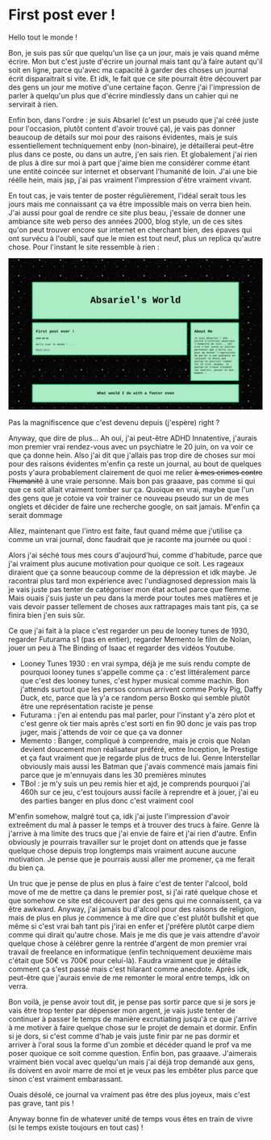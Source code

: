 # First post ever !

Hello tout le monde !

Bon, je suis pas sûr que quelqu'un lise ça un jour, mais je vais quand même écrire. Mon but c'est juste d'écrire un journal mais tant qu'à faire autant qu'il soit en ligne, parce qu'avec ma capacité à garder des choses un journal écrit disparaitrait si vite. Et idk, le fait que ce site pourrait être découvert par des gens un jour me motive d'une certaine façon. Genre j'ai l'impression de parler à quelqu'un plus que d'écrire mindlessly dans un cahier qui ne servirait à rien.

Enfin bon, dans l'ordre : je suis Absariel (c'est un pseudo que j'ai créé juste pour l'occasion, plutôt content d'avoir trouvé ça), je vais pas donner beaucoup de détails sur moi pour des raisons évidentes, mais je suis essentiellement techniquement enby (non-binaire), je détaillerai peut-être plus dans ce poste, ou dans un autre, j'en sais rien. Et globalement j'ai rien de plus à dire sur moi à part que j'aime bien me considérer comme étant une entité coincée sur internet et observant l'humanité de loin. J'ai une bie réélle hein, mais jsp, j'ai pas vraiment l'impression d'être vraiment vivant.

En tout cas, je vais tenter de poster régulièrement, l'idéal serait tous les jours mais me connaissant ça va être impossible mais on verra bien hein. J'ai aussi pour goal de rendre ce site plus beau, j'essaie de donner une ambiance site web perso des années 2000, blog style, un de ces sites qu'on peut trouver encore sur internet en cherchant bien, des épaves qui ont survécu à l'oubli, sauf que le mien est tout neuf, plus un replica qu'autre chose. Pour l'instant le site ressemble à rien :

![Early site](/resources/images/2024-05-28-191148_hyprshot.png)

Pas la magnifiscence que c'est devenu depuis (j'espère) right ?

Anyway, que dire de plus... Ah oui, j'ai peut-être ADHD Innatentive, j'aurais mon premier vrai rendez-vous avec un psychiatre le 20 juin, on va voir ce que ça donne hein. Also j'ai dit que j'allais pas trop dire de choses sur moi pour des raisons évidentes m'enfin ça reste un journal, au bout de quelques posts y'aura probablement clairement de quoi me relier ~~à mes crimes contre l'humanité~~ à une vraie personne. Mais bon pas graaave, pas comme si qui que ce soit allait vraiment tomber sur ça. Quoique en vrai, maybe que l'un des gens que je cotoie va voir trainer ce nouveau pseudo sur un de mes onglets et décider de faire une recherche google, on sait jamais. M'enfin ça serait dommage

Allez, maintenant que l'intro est faite, faut quand même que j'utilise ça comme un vrai journal, donc faudrait que je raconte ma journée ou quoi :

Alors j'ai séché tous mes cours d'aujourd'hui, comme d'habitude, parce que j'ai vraiment plus aucune motivation pour quoique ce soit. Les rageaux diraient que ça sonne beaucoup comme de la dépression et idk maybe. Je racontrai plus tard mon expérience avec l'undiagnosed depression mais là je vais juste pas tenter de catégoriser mon état actuel parce que flemme. Mais ouais j'suis juste un peu dans la merde pour toutes mes matières et je vais devoir passer tellement de choses aux rattrapages mais tant pis, ça se finira bien j'en suis sûr.

Ce que j'ai fait à la place c'est regarder un peu de looney tunes de 1930, regarder Futurama s1 (pas en entier), regarder Memento le film de Nolan, jouer un peu à The Binding of Isaac et regarder des vidéos Youtube.
- Looney Tunes 1930 : en vrai sympa, déjà je me suis rendu compte de pourquoi looney tunes s'appelle comme ça : c'est littéralement parce que c'est des looney tunes, c'est hyper musical comme machin. Bon j'attends surtout que les persos connus arrivent comme Porky Pig, Daffy Duck, etc, parce que là y'a ce random perso Bosko qui semble plutôt être une représentation raciste je pense
- Futurama : j'en ai entendu pas mal parler, pour l'instant y'a zéro plot et c'est genre ok tier mais après c'est sorti en fin 90 donc je vais pas trop juger, mais j'attends de voir ce que ça va donner
- Memento : Banger, compliqué à comprendre, mais je crois que Nolan devient doucement mon réalisateur préféré, entre Inception, le Prestige et ça faut vraiment que je regarde plus de trucs de lui. Genre Interstellar obviously mais aussi les Batman que j'avais commencé mais jamais fini parce que je m'ennuyais dans les 30 premières minutes
- TBoI : je m'y suis un peu remis hier et ajd, je comprends pourquoi j'ai 460h sur ce jeu, c'est toujours aussi facile à reprendre et à jouer, j'ai eu des parties banger en plus donc c'est vraiment cool

M'enfin somehow, malgré tout ça, idk j'ai juste l'impression d'avoir extreêment du mal à passer le temps et à trouver des trucs à faire. Genre là j'arrive à ma limite des trucs que j'ai envie de faire et j'ai rien d'autre. Enfin obviously je pourrais travailler sur le projet dont on attends que je fasse quelque chose depuis trop longtemps mais vraiment aucune aucune motivation. Je pense que je pourrais aussi aller me promener, ça me ferait du bien ça.

Un truc que je pense de plus en plus à faire c'est de tenter l'alcool, bold move of me de mettre ça dans le premier post, si j'ai raté quelque chose et que somehow ce site est découvert par des gens qui me connaissent, ça va être awkward. Anyway, j'ai jamais bu d'alcool pour des raisons de religion, mais de plus en plus je commence à me dire que c'est plutôt bullshit et que même si c'est vrai bah tant pis j'irai en enfer et j'préfère plutôt carpe diem comme qui dirait qu'autre chose. Mais je me dis que je vais attendre d'avoir quelque chose à célébrer genre la rentrée d'argent de mon premier vrai travail de freelance en informatique (enfin techniquement deuxième mais c'était que 50€ vs 700€ pour celui-là). Faudra vraiment que je détaille comment ça s'est passé mais c'est hilarant comme anecdote. Après idk, peut-être que j'aurais envie de me remonter le moral entre temps, idk on verra.

Bon voilà, je pense avoir tout dit, je pense pas sortir parce que si je sors je vais être trop tenter par dépenser mon argent, je vais juste tenter de continuer à passer le temps de manière excrutiating jusqu'à ce que j'arrive à me motiver à faire quelque chose sur le projet de demain et dormir. Enfin si je dors, si c'est comme d'hab je vais juste finir par ne pas dormir et arriver à l'oral sous la forme d'un zombie et décéder quand le prof va me poser quoique ce soit comme question. Enfin bon, pas graaave. J'aimerais vraiment bien vocal avec quelqu'un mais j'ai déjà trop demandé aux gens, ils doivent en avoir marre de moi et je veux pas les embêter plus parce que sinon c'est vraiment embarassant. 

Ouais désolé, ce journal va vraiment pas être des plus joyeux, mais c'est pas grave, tant pis !

Anyway bonne fin de whatever unité de temps vous êtes en train de vivre (si le temps existe toujours en tout cas) !